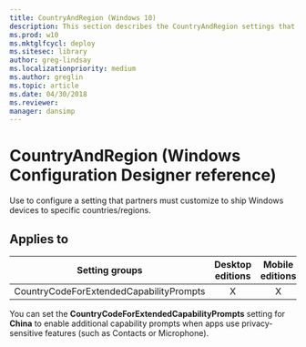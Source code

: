 ```yaml
---
title: CountryAndRegion (Windows 10)
description: This section describes the CountryAndRegion settings that you can configure in provisioning packages for Windows 10 using Windows Configuration Designer.
ms.prod: w10
ms.mktglfcycl: deploy
ms.sitesec: library
author: greg-lindsay
ms.localizationpriority: medium
ms.author: greglin
ms.topic: article
ms.date: 04/30/2018
ms.reviewer: 
manager: dansimp
---
```


# CountryAndRegion (Windows Configuration Designer reference)

Use to configure a setting that partners must customize to ship Windows devices to specific countries/regions.

## Applies to

| Setting groups  | Desktop editions | Mobile editions | Surface Hub | HoloLens | IoT Core |
| --- | :---: | :---: | :---: | :---: | :---: |
| CountryCodeForExtendedCapabilityPrompts | X  | X | X |  |  |

You can set the **CountryCodeForExtendedCapabilityPrompts** setting for **China** to enable additional capability prompts when apps use privacy-sensitive features (such as Contacts or Microphone). 

